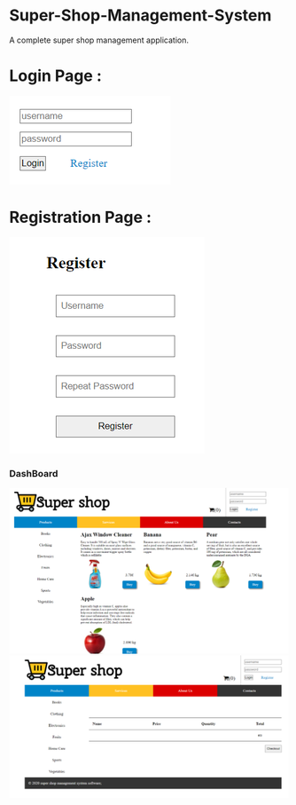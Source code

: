 # Super-Shop-Management-System
A complete super shop management application.

# Login Page :

![](image/log.png)

# Registration Page :

![](image/reg.png)

### DashBoard
![](image/1st.png)
![](image/2nd.png)
